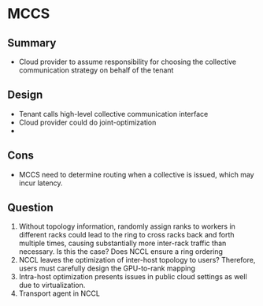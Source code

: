# MCCS

## Summary
- Cloud provider to assume responsibility for choosing the collective communication strategy on behalf of the tenant

## Design
- Tenant calls high-level collective communication interface
- Cloud provider could do joint-optimization
- 

## Cons
- MCCS need to determine routing when a collective is issued, which may incur latency.

## Question
1. Without topology information, randomly assign ranks to workers in different racks could lead to the ring to cross racks back and forth multiple times, causing substantially more inter-rack traffic than necessary. Is this the case? Does NCCL ensure a ring ordering
2. NCCL leaves the optimization of inter-host topology to users? Therefore, users must carefully design the GPU-to-rank mapping
3. Intra-host optimization presents issues in public cloud settings as well due to virtualization.
4. Transport agent in NCCL